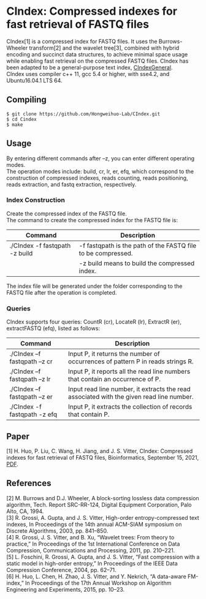 # CIndex: Compressed indexes for fast retrieval of FASTQ files 
CIndex[1] is a compressed index for FASTQ files. It uses the Burrows-Wheeler transform[2] and the wavelet tree[3], combined with hybrid encoding and succinct data structures, to achieve minimal space usage while enabling fast retrieval on the compressed FASTQ files. CIndex has been adapted to be a general-purpose text index, 
[CIndexGeneral](https://github.com/Hongweihuo-Lab/CIndexGeneral).    
CIndex uses compiler c++ 11, gcc 5.4 or higher, with sse4.2, and Ubuntu16.04.1 LTS 64.
## Compiling 
    $ git clone https://github.com/Hongweihuo-Lab/CIndex.git
    $ cd Cindex
    $ make
## Usage
By entering different commands after –z, you can enter different operating modes.  
The operation modes include: build, cr, lr, er, efq, which correspond to the construction of compressed indexes, reads counting, reads positioning, reads extraction, and fastq extraction, respectively.
### Index Construction
Create the compressed index of the FASTQ file.   
The command to create the compressed index for the FASTQ file is:   

| Command | Description |
| --- | --- |
|./CIndex -f fastqpath -z build |  -f fastqpath is the path of the FASTQ file to be compressed. 
  |  |   -z build means to build the compressed index.   

The index file will be generated under the folder corresponding to the FASTQ file after the operation is completed.
### Queries
CIndex supports four queries: CountR (cr), LocateR (lr), ExtractR (er), extractFASTQ (efq), listed as follows:

| Command | Description |
| --- | --- |
| ./CIndex –f fastqpath –z cr   | Input P, it returns the number of occurrences of pattern P in reads strings R. 
| ./CIndex –f fastqpath –z lr   | Input P, it reports all the read line numbers that contain an occurrence of P.
| ./CIndex –f fastqpath –z er   | Input read line number, it extracts the read associated with the given read line number.
| ./CIndex -f fastqpath -z efq  | Input P, it extracts the collection of records that contain P.

## Paper
[1] H. Huo, P. Liu, C. Wang, H. Jiang, and J. S. Vitter, CIndex: Compressed indexes for fast retrieval of FASTQ files, Bioinformatics, September 15, 2021,  [PDF](https://doi.org/10.1093/bioinformatics/btab655). 

## References
[2] M. Burrows and D.J. Wheeler, A block-sorting lossless data compression algorithm, Tech. Report SRC-RR-124, Digital Equipment Corporation, Palo Alto, CA, 1994.   
[3] R. Grossi, A. Gupta, and J. S. Vitter, High-order entropy-compressed text indexes, In Proceedings of the 14th annual ACM-SIAM symposium on Discrete Algorithms, 2003, pp. 841–850.    
[4] R. Grossi, J. S. Vitter, and B. Xu, “Wavelet trees: From theory to practice,” In Proceedings of the 1st International Conference on Data Compression, Communications and Processing, 2011, pp. 210–221.  
[5] L. Foschini, R. Grossi, A. Gupta, and J. S. Vitter, “Fast compression with a static model in high-order entropy,” In Proceedings of the IEEE Data Compression Conference, 2004, pp. 62–71.   
[6]  H. Huo, L. Chen, H. Zhao, J. S. Vitter, and Y. Nekrich, “A data-aware FM-index,” In Proceedings of the 17th Annual Workshop on Algorithm Engineering and Experiments, 2015, pp. 10–23.
